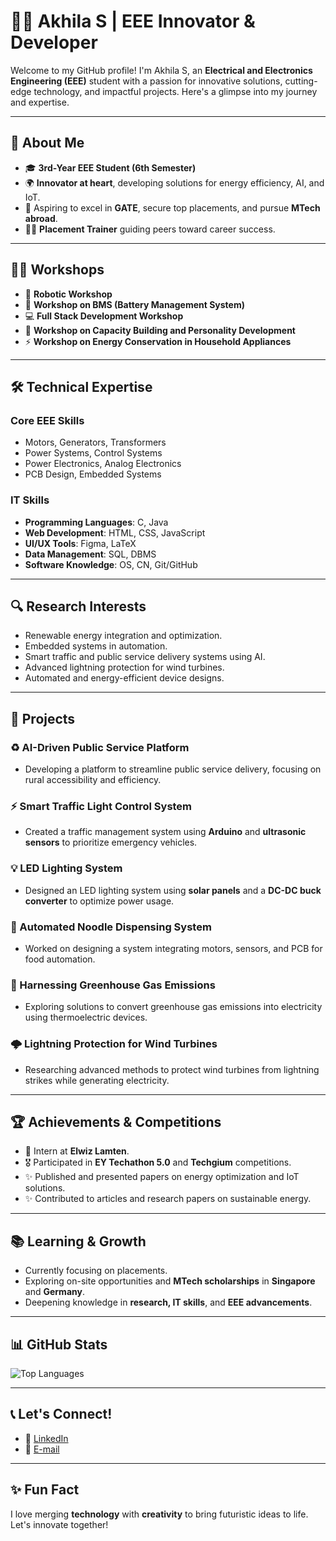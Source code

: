 # 👩‍💻 Akhila S | EEE Innovator & Developer

Welcome to my GitHub profile! I'm Akhila S, an **Electrical and Electronics Engineering (EEE)** student with a passion for innovative solutions, cutting-edge technology, and impactful projects. Here's a glimpse into my journey and expertise.

---

## 🌟 About Me

- 🎓 **3rd-Year EEE Student (6th Semester)**
- 🌍 **Innovator at heart**, developing solutions for energy efficiency, AI, and IoT.
- 🎯 Aspiring to excel in **GATE**, secure top placements, and pursue **MTech abroad**.
- 👩‍🏫 **Placement Trainer** guiding peers toward career success.

---

## 👩‍💻 Workshops

- 🤖 **Robotic Workshop**
- 🔋 **Workshop on BMS (Battery Management System)**
- 💻 **Full Stack Development Workshop**
- 🌱 **Workshop on Capacity Building and Personality Development**
- ⚡ **Workshop on Energy Conservation in Household Appliances**

---

## 🛠️ Technical Expertise

### Core EEE Skills

- Motors, Generators, Transformers
- Power Systems, Control Systems
- Power Electronics, Analog Electronics
- PCB Design, Embedded Systems

### IT Skills

- **Programming Languages**: C, Java
- **Web Development**: HTML, CSS, JavaScript
- **UI/UX Tools**: Figma, LaTeX
- **Data Management**: SQL, DBMS
- **Software Knowledge**: OS, CN, Git/GitHub

---

## 🔍 Research Interests

- Renewable energy integration and optimization.
- Embedded systems in automation.
- Smart traffic and public service delivery systems using AI.
- Advanced lightning protection for wind turbines.
- Automated and energy-efficient device designs.

---

## 🚀 Projects

### ♻️ AI-Driven Public Service Platform

- Developing a platform to streamline public service delivery, focusing on rural accessibility and efficiency.

### ⚡ Smart Traffic Light Control System

- Created a traffic management system using **Arduino** and **ultrasonic sensors** to prioritize emergency vehicles.

### 💡 LED Lighting System

- Designed an LED lighting system using **solar panels** and a **DC-DC buck converter** to optimize power usage.

### 🍜 Automated Noodle Dispensing System

- Worked on designing a system integrating motors, sensors, and PCB for food automation.

### 🌿 Harnessing Greenhouse Gas Emissions

- Exploring solutions to convert greenhouse gas emissions into electricity using thermoelectric devices.

### 🌩️ Lightning Protection for Wind Turbines

- Researching advanced methods to protect wind turbines from lightning strikes while generating electricity.

---

## 🏆 Achievements & Competitions

- 🥇 Intern at **Elwiz Lamten**.
- 🎖️ Participated in **EY Techathon 5.0** and **Techgium** competitions.
- ✨ Published and presented papers on energy optimization and IoT solutions.
- ✨ Contributed to articles and research papers on sustainable energy.

---

## 📚 Learning & Growth

- Currently focusing on placements.
- Exploring on-site opportunities and **MTech scholarships** in **Singapore** and **Germany**.
- Deepening knowledge in **research, IT skills**, and **EEE advancements**.

---

## 📊 GitHub Stats

![Top Languages](https://github-readme-stats.vercel.app/api/top-langs/?username=akhila-s&layout=compact&theme=radical)

---

## 📞 Let's Connect!

- 💼 [LinkedIn](www.linkedin.com/in/akhila-s-b9a63a255) 
- 📧 [E-mail](mailto:2022ee0184@svce.ac.in)

---

## ✨ Fun Fact

I love merging **technology** with **creativity** to bring futuristic ideas to life. Let's innovate together!
